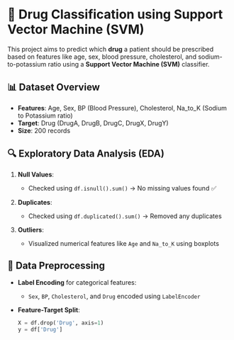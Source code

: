 # 💊 Drug Classification using Support Vector Machine (SVM)

This project aims to predict which **drug** a patient should be prescribed based on features like age, sex, blood pressure, cholesterol, and sodium-to-potassium ratio using a **Support Vector Machine (SVM)** classifier.

## 📊 Dataset Overview

- **Features**: Age, Sex, BP (Blood Pressure), Cholesterol, Na_to_K (Sodium to Potassium ratio)
- **Target**: Drug (DrugA, DrugB, DrugC, DrugX, DrugY)
- **Size**: 200 records

## 🔍 Exploratory Data Analysis (EDA)

1. **Null Values**:  
   - Checked using `df.isnull().sum()` → No missing values found ✅

2. **Duplicates**:  
   - Checked using `df.duplicated().sum()` → Removed any duplicates

3. **Outliers**:  
   - Visualized numerical features like `Age` and `Na_to_K` using boxplots

## 🧪 Data Preprocessing

- **Label Encoding** for categorical features:
  - `Sex`, `BP`, `Cholesterol`, and `Drug` encoded using `LabelEncoder`

- **Feature-Target Split**:
  ```python
  X = df.drop('Drug', axis=1)
  y = df['Drug']
